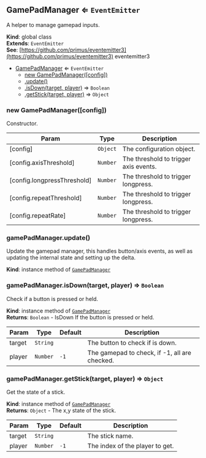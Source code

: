 <a name="GamePadManager"></a>

## GamePadManager ⇐ <code>EventEmitter</code>
A helper to manage gamepad inputs.

**Kind**: global class  
**Extends**: <code>EventEmitter</code>  
**See**: [https://github.com/primus/eventemitter3](https://github.com/primus/eventemitter3) eventemitter3  

* [GamePadManager](#GamePadManager) ⇐ <code>EventEmitter</code>
    * [new GamePadManager([config])](#new_GamePadManager_new)
    * [.update()](#GamePadManager+update)
    * [.isDown(target, player)](#GamePadManager+isDown) ⇒ <code>Boolean</code>
    * [.getStick(target, player)](#GamePadManager+getStick) ⇒ <code>Object</code>

<a name="new_GamePadManager_new"></a>

### new GamePadManager([config])
Constructor.


| Param | Type | Description |
| --- | --- | --- |
| [config] | <code>Object</code> | The configuration object. |
| [config.axisThreshold] | <code>Number</code> | The threshold to trigger axis events. |
| [config.longpressThreshold] | <code>Number</code> | The threshold to trigger longpress. |
| [config.repeatThreshold] | <code>Number</code> | The threshold to trigger longpress. |
| [config.repeatRate] | <code>Number</code> | The threshold to trigger longpress. |

<a name="GamePadManager+update"></a>

### gamePadManager.update()
Update the gamepad manager, this handles button/axis events,
as well as updating the internal state and setting up the delta.

**Kind**: instance method of [<code>GamePadManager</code>](#GamePadManager)  
<a name="GamePadManager+isDown"></a>

### gamePadManager.isDown(target, player) ⇒ <code>Boolean</code>
Check if a button is pressed or held.

**Kind**: instance method of [<code>GamePadManager</code>](#GamePadManager)  
**Returns**: <code>Boolean</code> - IsDown If the button is pressed or held.  

| Param | Type | Default | Description |
| --- | --- | --- | --- |
| target | <code>String</code> |  | The button to check if is down. |
| player | <code>Number</code> | <code>-1</code> | The gamepad to check, if -1, all are checked. |

<a name="GamePadManager+getStick"></a>

### gamePadManager.getStick(target, player) ⇒ <code>Object</code>
Get the state of a stick.

**Kind**: instance method of [<code>GamePadManager</code>](#GamePadManager)  
**Returns**: <code>Object</code> - The x,y state of the stick.  

| Param | Type | Default | Description |
| --- | --- | --- | --- |
| target | <code>String</code> |  | The stick name. |
| player | <code>Number</code> | <code>-1</code> | The index of the player to get. |

